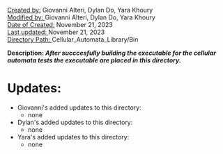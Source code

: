<u>Created by:</u> Giovanni Alteri, Dylan Do, Yara Khoury<br>
<u>Modified by: </u> Giovanni Alteri, Dylan Do, Yara Khoury<br>
<u>Date of Created:</u> November 21, 2023 <br>
<u>Last updated: </u> November 21, 2023 <br>
<u>Directory Path: </u> Cellular_Automata_Library/Bin

<b>Description: <i>After succcesfully building the executable for the cellular automata tests the executable are placed in this directory. </i></b>

# Updates:
- Giovanni's added updates to this directory:
    - none
- Dylan's added updates to this directory:
    - none
- Yara's added updates to this directory:
    - none